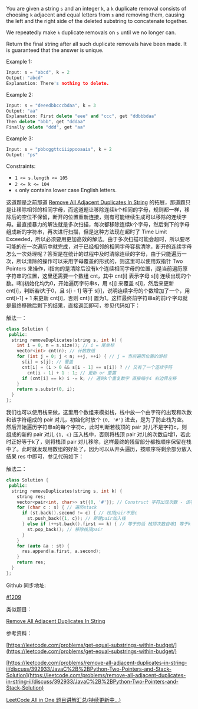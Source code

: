 You are given a string `s` and an integer `k`, a `k` duplicate removal consists of choosing `k` adjacent and equal letters from `s` and removing them, causing the left and the right side of the deleted substring to concatenate together.

We repeatedly make `k` duplicate removals on `s` until we no longer can.

Return the final string after all such duplicate removals have been made. It is guaranteed that the answer is unique.

Example 1:

```cpp
Input: s = "abcd", k = 2
Output: "abcd"
Explanation: There's nothing to delete.
```

Example 2:

```cpp
Input: s = "deeedbbcccbdaa", k = 3
Output: "aa"
Explanation: First delete "eee" and "ccc", get "ddbbbdaa"
Then delete "bbb", get "dddaa"
Finally delete "ddd", get "aa"
```

Example 3:

```cpp
Input: s = "pbbcggttciiippooaais", k = 2
Output: "ps"
```

Constraints:

- `1 <= s.length <= 105`
- `2 <= k <= 104`
- `s` only contains lower case English letters.

这道题是之前那道 [Remove All Adjacent Duplicates In String](https://www.cnblogs.com/grandyang/p/14468211.html) 的拓展，那道题只是让移除相邻的相同字母，而这道题让移除连续k个相同的字母，规则都一样，移除后的空位不保留，断开的位置重新连接，则有可能继续生成可以移除的连续字母。最直接暴力的解法就是多次扫描，每次都移除连续k个字母，然后剩下的字母组成新的字符串，再次进行扫描，但是这种方法现在超时了 Time Limit Exceeded，所以必须要用更加高效的解法。由于多次扫描可能会超时，所以要尽可能的在一次遍历中就完成，对于已经相邻的相同字母容易清除，断开的连续字母怎么一次处理呢？答案是在统计的过程中及时清除连续的字母，由于只能遍历一次，所以清除的操作可以采用字母覆盖的形式的，则这里可以使用双指针 Two Pointers 来操作，i指向的是清除后没有k个连续相同字母的位置，j是当前遍历原字符串的位置，这里还需要一个数组 cnt，其中 cnt\[i\] 表示字母 s\[i\] 连续出现的个数。i和j初始化均为0，开始遍历字符串s，用 s\[j\] 来覆盖 s\[i\]，然后来更新 cnt\[i\]，判断若i大于0，且 s\[i - 1\] 等于 s\[i\]，说明连续字母的个数增加了一个，用 cnt\[i-1\] + 1 来更新 cnt\[i\]，否则 cnt\[i\] 置为1。这样最终前字符串s的前i个字母就是最终移除后剩下的结果，直接返回即可，参见代码如下：

解法一：

```cpp
class Solution {
 public:
  string removeDuplicates(string s, int k) {
    int i = 0, n = s.size(); // i = 尾坐标
    vector<int> cnt(n); // 计数数组
    for (int j = 0; j < n; ++j, ++i) { // j = 当前遍历位置的游标
      s[i] = s[j]; // 覆盖
      cnt[i] = (i > 0 && s[i - 1] == s[i]) ? // 又有了一个连续字符
        cnt[i - 1] + 1 : 1; // 更新 or 重置
      if (cnt[i] == k) i -= k; // 遇到k个重复数字 直接缩小i 右边界左移
    }
    return s.substr(0, i);
  }
};
```

我们也可以使用栈来做，这里用个数组来模拟栈，栈中放一个由字符的出现和次数和该字符组成的 pair 对儿，初始化时放个 `{0, '#'}` 进去，是为了防止栈为空。然后开始遍历字符串s的每个字符c，此时判断若栈顶的 pair 对儿不是字符c，则组成的新的 pair 对儿 `{1, c}` 压入栈中，否则将栈顶 pair 对儿的次数自增1，若此时正好等于k了，则将栈顶 pair 对儿移除，这样最终的残留部分都按顺序保留在栈中了。此时就发现用数组的好处了，因为可以从开头遍历，按顺序将剩余部分放入结果 res 中即可，参见代码如下：

解法二：

```cpp
class Solution {
 public:
  string removeDuplicates(string s, int k) {
    string res;
    vector<pair<int, char>> st{{0, '#'}}; // Construct 字符出现次数 - 该字符
    for (char c : s) { // 遍历stack
      if (st.back().second != c) { // 栈顶pair不是c
        st.push_back({1, c}); // 新建pair加入栈
      } else if (++st.back().first == k) { // 等于的话 栈顶次数自增1 等于k
        st.pop_back(); // 移除栈顶pair
      }
    }
    for (auto &a : st) {
      res.append(a.first, a.second);
    }
    return res;
  }
};
```

Github 同步地址:

[#1209](https://github.com/grandyang/leetcode/issues/1209)

类似题目：

[Remove All Adjacent Duplicates In String](https://www.cnblogs.com/grandyang/p/14468211.html)

参考资料：

[https://leetcode.com/problems/get-equal-substrings-within-budget/](https://leetcode.com/problems/get-equal-substrings-within-budget/)

[https://leetcode.com/problems/remove-all-adjacent-duplicates-in-string-ii/discuss/392933/JavaC%2B%2BPython-Two-Pointers-and-Stack-Solution](https://leetcode.com/problems/remove-all-adjacent-duplicates-in-string-ii/discuss/392933/JavaC%2B%2BPython-Two-Pointers-and-Stack-Solution)

[LeetCode All in One 题目讲解汇总(持续更新中...)](https://www.cnblogs.com/grandyang/p/4606334.html)
